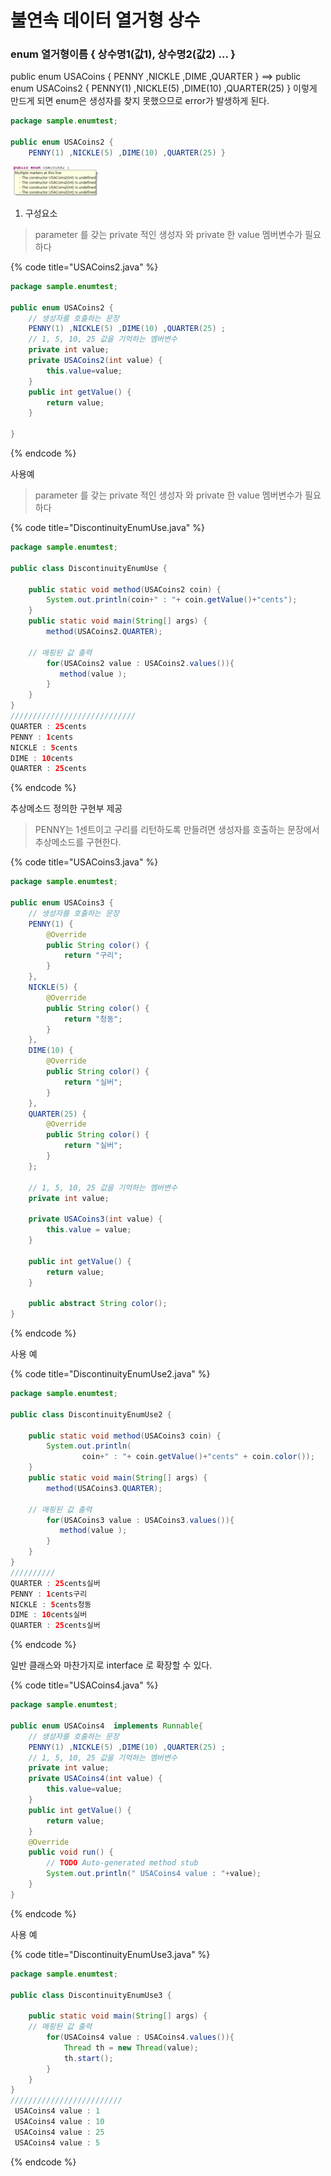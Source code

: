 # 불연속 데이터  열거형 상수

### enum 열거형이름 { 상수명1\(값1\), 상수명2\(값2\) …              }

public enum USACoins { PENNY ,NICKLE ,DIME ,QUARTER } ==&gt;               public enum USACoins2 { PENNY\(1\) ,NICKLE\(5\) ,DIME\(10\) ,QUARTER\(25\) } 이렇게 만드게 되면 enum은 생성자를 찾지 못했으므로 error가 발생하게 된다. 

```java
package sample.enumtest;

public enum USACoins2 { 
	PENNY(1) ,NICKLE(5) ,DIME(10) ,QUARTER(25) }
```

![enum error message](../.gitbook/assets/enumerror1.png)

1. 구성요소 

> parameter 를 갖는 private 적인 생성자  와  private 한 value  멤버변수가 필요하다

{% code title="USACoins2.java" %}
```java
package sample.enumtest;

public enum USACoins2 { 
	// 생성자를 호출하는 문장
	PENNY(1) ,NICKLE(5) ,DIME(10) ,QUARTER(25) ;
	// 1, 5, 10, 25 값을 기억하는 멤버변수
	private int value;
	private USACoins2(int value) {
		this.value=value;
	}
	public int getValue() {
		return value;
	}
	
}

```
{% endcode %}

사용예 

> parameter 를 갖는 private 적인 생성자  와  private 한 value  멤버변수가 필요하다

{% code title="DiscontinuityEnumUse.java" %}
```java
package sample.enumtest;

public class DiscontinuityEnumUse {

	public static void method(USACoins2 coin) {
		System.out.println(coin+" : "+ coin.getValue()+"cents");
	}
	public static void main(String[] args) {
		method(USACoins2.QUARTER);
		
	// 매핑된 값 출력
		for(USACoins2 value : USACoins2.values()){
		   method(value );
		}
	}
}
////////////////////////////
QUARTER : 25cents
PENNY : 1cents
NICKLE : 5cents
DIME : 10cents
QUARTER : 25cents
```
{% endcode %}

 추상메소드 정의한 구현부 제공     

> PENNY는 1센트이고 구리를 리턴하도록 만들려면  생성자를 호출하는 문장에서 추상메소드를 구현한다.

{% code title="USACoins3.java" %}
```java
package sample.enumtest;

public enum USACoins3 {
	// 생성자를 호출하는 문장
	PENNY(1) {
		@Override
		public String color() {
			return "구리";
		}
	},
	NICKLE(5) {
		@Override
		public String color() {
			return "청동";
		}
	},
	DIME(10) {
		@Override
		public String color() {
			return "실버";
		}
	},
	QUARTER(25) {
		@Override
		public String color() {
			return "실버";
		}
	};

	// 1, 5, 10, 25 값을 기억하는 멤버변수
	private int value;

	private USACoins3(int value) {
		this.value = value;
	}

	public int getValue() {
		return value;
	}

	public abstract String color();
}

```
{% endcode %}

 사용 예 

{% code title="DiscontinuityEnumUse2.java" %}
```java
package sample.enumtest;

public class DiscontinuityEnumUse2 {

	public static void method(USACoins3 coin) {
		System.out.println(
				coin+" : "+ coin.getValue()+"cents" + coin.color());
	}
	public static void main(String[] args) {
		method(USACoins3.QUARTER);
		
	// 매핑된 값 출력
		for(USACoins3 value : USACoins3.values()){
		   method(value );
		}
	}
}
//////////
QUARTER : 25cents실버
PENNY : 1cents구리
NICKLE : 5cents청동
DIME : 10cents실버
QUARTER : 25cents실버
```
{% endcode %}

일반 클래스와 마찬가지로  interface 로 확장할 수 있다.

{% code title="USACoins4.java" %}
```java
package sample.enumtest;

public enum USACoins4  implements Runnable{ 
	// 생성자를 호출하는 문장
	PENNY(1) ,NICKLE(5) ,DIME(10) ,QUARTER(25) ;
	// 1, 5, 10, 25 값을 기억하는 멤버변수
	private int value;
	private USACoins4(int value) {
		this.value=value;
	}
	public int getValue() {
		return value;
	}
	@Override
	public void run() {
		// TODO Auto-generated method stub
		System.out.println(" USACoins4 value : "+value);
	}
}
```
{% endcode %}

사용 예 

{% code title="DiscontinuityEnumUse3.java" %}
```java
package sample.enumtest;

public class DiscontinuityEnumUse3 {

	public static void main(String[] args) {
	// 매핑된 값 출력
		for(USACoins4 value : USACoins4.values()){
			Thread th = new Thread(value);
			th.start();
		}
	}
}
/////////////////////////
 USACoins4 value : 1
 USACoins4 value : 10
 USACoins4 value : 25
 USACoins4 value : 5
```
{% endcode %}

